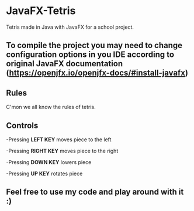# JavaFX-Tetris
Tetris made in Java with JavaFX for a school project.

## To compile the project you may need to change configuration options in you IDE according to original JavaFX documentation (https://openjfx.io/openjfx-docs/#install-javafx)

## Rules
C'mon we all know the rules of tetris.

## Controls
-Pressing <b>LEFT KEY</b> moves piece to the left

-Pressing <b>RIGHT KEY</b> moves piece to the right

-Pressing <b>DOWN KEY</b> lowers piece

-Pressing <b>UP KEY</b> rotates piece 

## Feel free to use my code and play around with it :)
